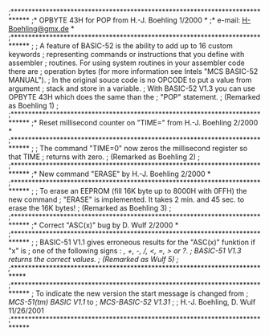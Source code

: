 ;*****************************************************************************
;* OPBYTE 43H for POP from H.-J. Boehling 1/2000                             *
;* e-mail: H-Boehling@gmx.de                                                 *
;*****************************************************************************
;
; A feature of BASIC-52 is the ability to add up to 16 custom keywords
; representing commands or instructions that you define with assembler
; routines. For using system routines in your assembler code there are
; operation bytes (for more information see Intels "MCS BASIC-52 MANUAL").
; In the original souce code is no OPCODE to put a value from argument
; stack and store in a variable.
; With BASIC-52 V1.3 you can use OPBYTE 43H which does the same than the
; "POP" statement.
; (Remarked as Boehling 1)
;
;*****************************************************************************
;* Reset millisecond counter on "TIME=" from H.-J. Boehling 2/2000           *
;*****************************************************************************
;
; The command "TIME=0" now zeros the millisecond register so that TIME
; returns with zero.
; (Remarked as Boehling 2)
;
;*****************************************************************************
;* New command "ERASE" by H.-J. Boehling 2/2000                              *
;*****************************************************************************
;
; To erase an EEPROM (fill 16K byte up to 8000H with 0FFH) the new command
; "ERASE" is implemented. It takes 2 min. and 45 sec. to erase the 16K bytes!
; (Remarked as Boehling 3)
;
;*****************************************************************************
;* Correct "ASC(x)" bug by D. Wulf 2/2000                                    *
;*****************************************************************************
;
; BASIC-51 V1.1 gives erroneous results for the "ASC(x)" funktion if "x" is
; one of the following signs : *, +, -, /, <, =, > or ?.
; BASIC-51 V1.3 returns the correct values.
; (Remarked as Wulf 5)
;
;*****************************************************************************
;*****************************************************************************
; To indicate the new version the start message is changed from
; *MCS-51(tm) BASIC V1.1* to
; *MCS-BASIC-52 V1.31*
;
; H.-J. Boehling, D. Wulf 11/26/2001
;*****************************************************************************
